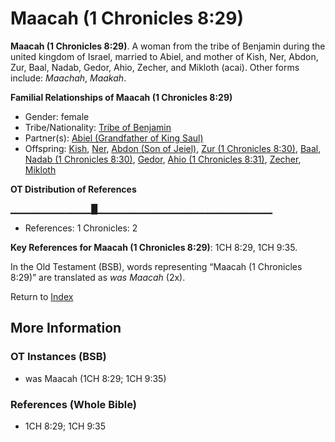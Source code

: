 # Maacah (1 Chronicles 8:29)
**Maacah (1 Chronicles 8:29)**. 
A woman from the tribe of Benjamin during the united kingdom of Israel, married to Abiel, and mother of Kish, Ner, Abdon, Zur, Baal, Nadab, Gedor, Ahio, Zecher, and Mikloth (acai). 
Other forms include: 
*Maachah*, *Maakah*. 




**Familial Relationships of Maacah (1 Chronicles 8:29)**


* Gender: female
* Tribe/Nationality: [Tribe of Benjamin](../../../groups/md/acai/Benjamin.md)
* Partner(s): [Abiel (Grandfather of King Saul)](Abiel.2.md)
* Offspring: [Kish](Kish.md), [Ner](Ner.2.md), [Abdon (Son of Jeiel)](Abdon.3.md), [Zur (1 Chronicles 8:30)](Zur.3.md), [Baal](Baal.md), [Nadab (1 Chronicles 8:30)](Nadab.4.md), [Gedor](Gedor.md), [Ahio (1 Chronicles 8:31)](Ahio.3.md), [Zecher](Zecher.md), [Mikloth](Mikloth.md)


**OT Distribution of References**

▁▁▁▁▁▁▁▁▁▁▁▁█▁▁▁▁▁▁▁▁▁▁▁▁▁▁▁▁▁▁▁▁▁▁▁▁▁▁
* References: 1 Chronicles: 2



**Key References for Maacah (1 Chronicles 8:29)**: 
1CH 8:29, 1CH 9:35. 


In the Old Testament (BSB), words representing “Maacah (1 Chronicles 8:29)” are translated as 
*was Maacah* (2x). 




Return to [Index](00-Index.md)

## More Information

### OT Instances (BSB)

* was Maacah (1CH 8:29; 1CH 9:35)



### References (Whole Bible)

* 1CH 8:29; 1CH 9:35



